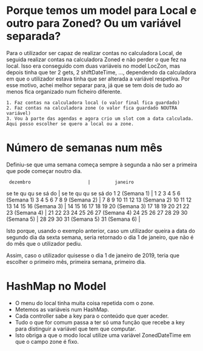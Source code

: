 # Porque temos um model para Local e outro para Zoned? Ou um variável separada?
Para o utilizador ser capaz de realizar contas no calculadora Local, de seguida realizar contas na calculadora Zoned e não perder o que fez na local. Isso era conseguido com duas variáveis no model LocZon, mas depois tinha que ter 2 gets, 2 shiftDateTime, ..., dependendo da calculadora em que o utilizador estava tinha que ser alterada a variável respetiva. Por esse motivo, achei melhor separar para, já que se tem dois de tudo ao menos fica organizado num ficheiro diferente.

	1. Faz contas na calculadora local (o valor final fica guardado)
	2. Faz contas na calculadora zone (o valor fica guardado NOUTRA variável)
	3. Vou à parte das agendas e agora crio um slot com a data calculada. Aqui posso escolher se quero a local ou a zone.

# Número de semanas num mês
Definiu-se que uma semana começa sempre à segunda a não ser a primeira que pode começar noutro dia.

     dezembro      				  |	        janeiro      
se te qu qu se sá do              |   se te qu qu se sá do
                1  2 (Semana 1)   |       1  2  3  4  5  6 (Semana 1)
 3  4  5  6  7  8  9 (Semana 2)   |    7  8  9 10 11 12 13 (Semana 2)
10 11 12 13 14 15 16 (Semana 3)   |   14 15 16 17 18 19 20 (Semana 3)
17 18 19 20 21 22 23 (Semana 4)   |   21 22 23 24 25 26 27 (Semana 4)
24 25 26 27 28 29 30 (Semana 5)   |   28 29 30 31          (Semana 5)
31                   (Semana 6)   |

Isto porque, usando o exemplo anterior, caso um utilizador queira a data do segundo dia da sexta semana, seria retornado o dia 1 de janeiro, que não é do mês que o utilizador pediu.

Assim, caso o utilizador quisesse o dia 1 de janeiro de 2019, teria que escolher o primeiro mês, primeira semana, primeiro dia.

# HashMap no Model
- O menu do local tinha muita coisa repetida com o zone. 
- Metemos as variáveis num HashMap.
- Cada controller sabe a key para o conteúdo que quer aceder.
- Tudo o que for comum passa a ter só uma função que recebe a key para distinguir a variável que tem que computar.
- Isto obriga a que o modo local utilize uma variável ZonedDateTime em que o campo zone é fixo.
